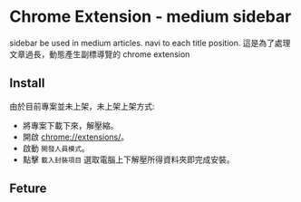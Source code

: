 # Chrome Extension - medium sidebar

sidebar be used in medium articles. navi to each title position.
這是為了處理文章過長，動態產生副標導覽的 chrome extension

## Install

由於目前專案並未上架，未上架上架方式:

+ 將專案下載下來，解壓縮。
+ 開啟 [chrome://extensions/](chrome://extensions/)。
+ 啟動 `開發人員模式`。  
+ 點擊 `載入封裝項目` 選取電腦上下解壓所得資料夾即完成安裝。

## Feture



